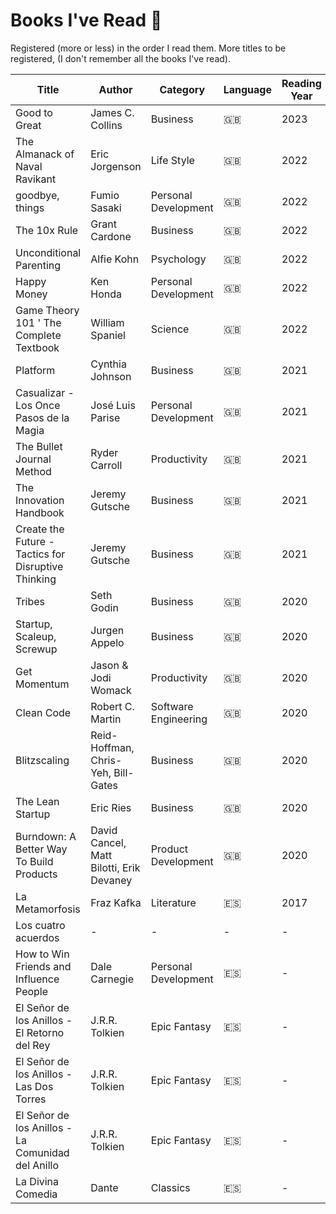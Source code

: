 # Books I've Read :closed_book:

Registered (more or less) in the order I read them. More titles to be registered, (I don't remember all the books I've read).

| Title | Author | Category | Language | Reading Year |
| --- | --- | --- | --- | --- |
| Good to Great | James C. Collins | Business | :uk: | 2023 |
| The Almanack of Naval Ravikant | Eric Jorgenson | Life Style | :uk: | 2022 |
| goodbye, things | Fumio Sasaki | Personal Development | :uk: | 2022 |
| The 10x Rule | Grant Cardone | Business | :uk: | 2022 |
| Unconditional Parenting | Alfie Kohn | Psychology | :uk: | 2022 |
| Happy Money | Ken Honda | Personal Development | :uk: | 2022 |
| Game Theory 101 ' The Complete Textbook | William Spaniel | Science | :uk: | 2022 |
| Platform | Cynthia Johnson | Business | :uk: | 2021 |
| Casualizar - Los Once Pasos de la Magia | José Luis Parise | Personal Development | :uk: | 2021 |
| The Bullet Journal Method | Ryder Carroll | Productivity | :uk: | 2021 |
| The Innovation Handbook | Jeremy Gutsche  | Business | :uk: | 2021 |
| Create the Future - Tactics for Disruptive Thinking | Jeremy Gutsche | Business | :uk: | 2021 |
| Tribes | Seth Godin | Business | :uk: | 2020 |
| Startup, Scaleup, Screwup | Jurgen Appelo | Business | :uk: | 2020 |
| Get Momentum | Jason & Jodi Womack | Productivity | :uk: | 2020 |
| Clean Code | Robert C. Martin | Software Engineering | :uk: | 2020 |
| Blitzscaling | Reid-Hoffman, Chris-Yeh, Bill-Gates | Business | :uk: | 2020 |
| The Lean Startup | Eric Ries | Business | :uk: | 2020 |
| Burndown: A Better Way To Build Products | David Cancel, Matt Bilotti, Erik Devaney | Product Development | :uk: | 2020 |
| La Metamorfosis | Fraz Kafka | Literature | :es: | 2017 |
| Los cuatro acuerdos | - | - | - | - |
| How to Win Friends and Influence People | Dale Carnegie | Personal Development | :es: | - |
| El Señor de los Anillos - El Retorno del Rey | J.R.R. Tolkien | Epic Fantasy | :es: | - |
| El Señor de los Anillos - Las Dos Torres | J.R.R. Tolkien | Epic Fantasy | :es: | - |
| El Señor de los Anillos - La Comunidad del Anillo | J.R.R. Tolkien | Epic Fantasy | :es: | - |
| La Divina Comedia | Dante | Classics | :es: | - |
